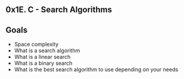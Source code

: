 ## 0x1E. C - Search Algorithms

## Goals
- Space complexity
- What is a search algorithm
- What is a linear search
- What is a binary search
- What is the best search algorithm to use depending on your needs
